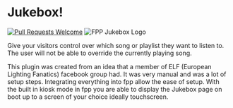 # Jukebox!

[![Pull Requests Welcome](https://img.shields.io/badge/PRs-welcome-brightgreen.svg?style=flat)](http://makeapullrequest.com)
![FPP Jukebox Logo](https://shields.io/badge/fpp-Jukebox-brightgreen)

Give your visitors control over which song or playlist they want to listen to. The user will not be able to override the currently playing song.

This plugin was created from an idea that a member of ELF (European Lighting Fanatics) facebook group had. It was very manual and was a lot of setup steps. Integrating everything into fpp allow the ease of setup. With the built in kiosk mode in fpp you are able to display the Jukebox page on boot up to a screen of your choice ideally touchscreen.
